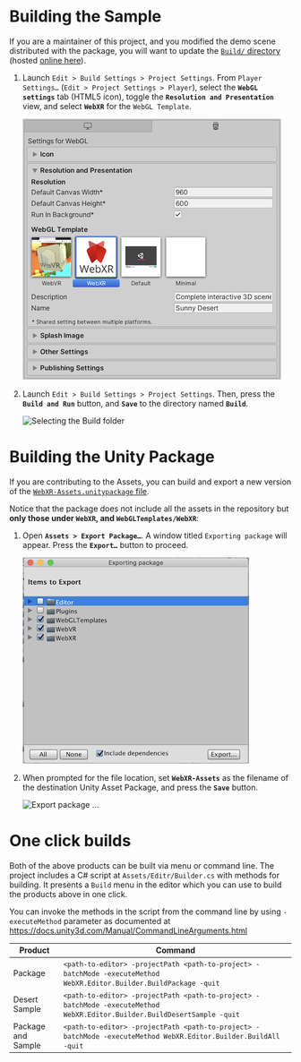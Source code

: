 # Building the Sample

If you are a maintainer of this project, and you modified the demo scene distributed with the package, you will want to update the [`Build/` directory](https://github.com/mozilla/unity-webvr-export/tree/master/Build/) (hosted [online here](https://mozilla.github.io/unity-webvr-export/Build/)).

1. Launch `Edit > Build Settings > Project Settings`. From `Player Settings…` (`Edit > Project Settings > Player`), select the **`WebGL settings`** tab (HTML5 icon), toggle the **`Resolution and Presentation`** view, and select **`WebXR`** for the `WebGL Template`.

    ![WebGL template selector](./images/webxr-template.png)

2. Launch `Edit > Build Settings > Project Settings`. Then, press the **`Build and Run`** button, and **`Save`** to the directory named **`Build`**.

    ![Selecting the Build folder](../img/build-webgl.png)

# Building the Unity Package

If you are contributing to the Assets, you can build and export a new version of the [`WebXR-Assets.unitypackage` file](../WebXR-Assets.unitypackage).

Notice that the package does not include all the assets in the repository but **only those under `WebXR`, and `WebGLTemplates/WebXR`**:

1. Open **`Assets > Export Package…`**. A window titled `Exporting package` will appear. Press the **`Export…`** button to proceed.

    ![Exporting package](../img/exporting-asset-package.png)

2. When prompted for the file location, set **`WebXR-Assets`** as the filename of the destination Unity Asset Package, and press the **`Save`** button.

    ![Export package …](../img/export-asset-package.png)

# One click builds

Both of the above products can be built via menu or command line. The project includes a C# script at `Assets/Editr/Builder.cs` with methods for building. It presents a `Build` menu in the editor which you can use to build the products above in one click.

You can invoke the methods in the script from the command line by using `-executeMethod` parameter as documented at https://docs.unity3d.com/Manual/CommandLineArguments.html

| Product | Command |
| --- | --- |
| Package | `<path-to-editor> -projectPath <path-to-project> -batchMode -executeMethod WebXR.Editor.Builder.BuildPackage -quit`
| Desert Sample | `<path-to-editor> -projectPath <path-to-project> -batchMode -executeMethod WebXR.Editor.Builder.BuildDesertSample -quit`
| Package and Sample | `<path-to-editor> -projectPath <path-to-project> -batchMode -executeMethod WebXR.Editor.Builder.BuildAll -quit`